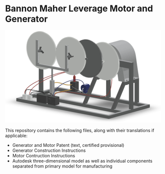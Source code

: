 # Bannon Maher Leverage Motor and Generator

![Bannon Maher Leverage Motor and Generator](bannon_maher_leverage_generator.jpg)

This repository contains the following files, along with their translations if applicable:
- Generator and Motor Patent (text, certified provisional)
- Generator Construction Instructions
- Motor Contruction Instructions
- Autodesk three-dimensional model as well as individual components separated from primary model for manufacturing
